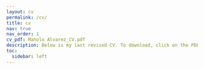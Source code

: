 ```yaml
---
layout: cv
permalink: /cv/
title: cv
nav: true
nav_order: 1
cv_pdf: Manolo Alvarez_CV.pdf
description: Below is my last revised CV. To download, click on the PDF icon on the top right of this page. #This is a description of the page. You can modify it in '_pages/cv.md'. You can also change or remove the top pdf download button.
toc:
  sidebar: left
---
```

